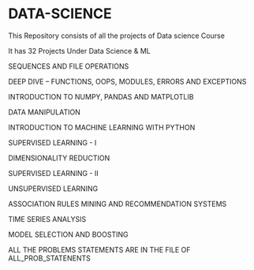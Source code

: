 # DATA-SCIENCE
This Repository consists of all the projects of Data science Course 

It has 32 Projects Under Data Science & ML

SEQUENCES AND FILE OPERATIONS

DEEP DIVE – FUNCTIONS, OOPS, MODULES, ERRORS AND EXCEPTIONS

INTRODUCTION TO NUMPY, PANDAS AND MATPLOTLIB

DATA MANIPULATION

INTRODUCTION TO MACHINE LEARNING WITH PYTHON

SUPERVISED LEARNING - I

DIMENSIONALITY REDUCTION

SUPERVISED LEARNING - II

UNSUPERVISED LEARNING

ASSOCIATION RULES MINING AND RECOMMENDATION SYSTEMS

TIME SERIES ANALYSIS

MODEL SELECTION AND BOOSTING

ALL THE PROBLEMS STATEMENTS ARE IN THE FILE OF ALL_PROB_STATENENTS
